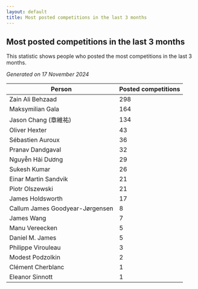 ```yaml
---
layout: default
title: Most posted competitions in the last 3 months
---
```

## Most posted competitions in the last 3 months
This statistic shows people who posted the most competitions in the last 3 months.

*Generated on 17 November 2024*

| Person | Posted competitions |
| --- | --- |
| Zain Ali Behzaad | 298 |
| Maksymilian Gala | 164 |
| Jason Chang (章維祐) | 134 |
| Oliver Hexter | 43 |
| Sébastien Auroux | 36 |
| Pranav Dandgaval | 32 |
| Nguyễn Hải Dương | 29 |
| Sukesh Kumar | 26 |
| Einar Martin Sandvik | 21 |
| Piotr Olszewski | 21 |
| James Holdsworth | 17 |
| Callum James Goodyear-Jørgensen | 8 |
| James Wang | 7 |
| Manu Vereecken | 5 |
| Daniel M. James | 5 |
| Philippe Virouleau | 3 |
| Modest Podzolkin | 2 |
| Clément Cherblanc | 1 |
| Eleanor Sinnott | 1 |
